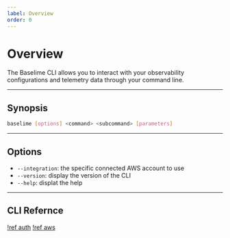 ```yaml
---
label: Overview
order: 0
---
```


# Overview

The Baselime CLI allows you to interact with your observability configurations and telemetry data through your command line.

---

## Synopsis

```bash #
baselime [options] <command> <subcommand> [parameters]
```
---

## Options

- `--integration`: the specific connected AWS account to use
- `--version`: display the version of the CLI
- `--help`: displat the help

---

## CLI Refernce

[!ref auth](./reference/auth.md)
[!ref aws](./reference/aws.md)

